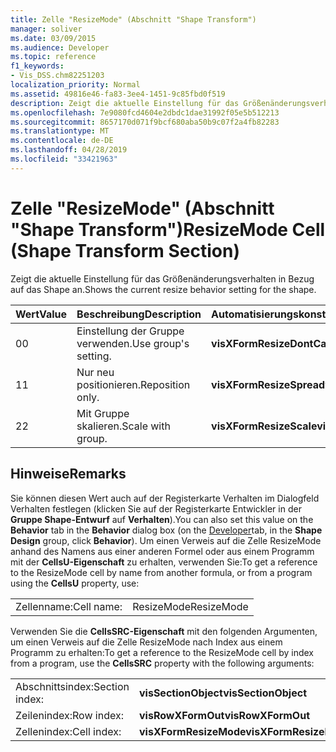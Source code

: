 ```yaml
---
title: Zelle "ResizeMode" (Abschnitt "Shape Transform")
manager: soliver
ms.date: 03/09/2015
ms.audience: Developer
ms.topic: reference
f1_keywords:
- Vis_DSS.chm82251203
localization_priority: Normal
ms.assetid: 49816e46-fa83-3ee4-1451-9c85fbd0f519
description: Zeigt die aktuelle Einstellung für das Größenänderungsverhalten in Bezug auf das Shape an.
ms.openlocfilehash: 7e9080fcd4604e2dbdc1dae31992f05e5b512213
ms.sourcegitcommit: 8657170d071f9bcf680aba50b9c07f2a4fb82283
ms.translationtype: MT
ms.contentlocale: de-DE
ms.lasthandoff: 04/28/2019
ms.locfileid: "33421963"
---
```

# <a name="resizemode-cell-shape-transform-section"></a><span data-ttu-id="24c1d-103">Zelle "ResizeMode" (Abschnitt "Shape Transform")</span><span class="sxs-lookup"><span data-stu-id="24c1d-103">ResizeMode Cell (Shape Transform Section)</span></span>

<span data-ttu-id="24c1d-104">Zeigt die aktuelle Einstellung für das Größenänderungsverhalten in Bezug auf das Shape an.</span><span class="sxs-lookup"><span data-stu-id="24c1d-104">Shows the current resize behavior setting for the shape.</span></span>
  
|<span data-ttu-id="24c1d-105">**Wert**</span><span class="sxs-lookup"><span data-stu-id="24c1d-105">**Value**</span></span>|<span data-ttu-id="24c1d-106">**Beschreibung**</span><span class="sxs-lookup"><span data-stu-id="24c1d-106">**Description**</span></span>|<span data-ttu-id="24c1d-107">**Automatisierungskonstante**</span><span class="sxs-lookup"><span data-stu-id="24c1d-107">**Automation constant**</span></span>|
|:-----|:-----|:-----|
|<span data-ttu-id="24c1d-108">0</span><span class="sxs-lookup"><span data-stu-id="24c1d-108">0</span></span>  <br/> |<span data-ttu-id="24c1d-109">Einstellung der Gruppe verwenden.</span><span class="sxs-lookup"><span data-stu-id="24c1d-109">Use group's setting.</span></span>  <br/> |<span data-ttu-id="24c1d-110">**visXFormResizeDontCare**</span><span class="sxs-lookup"><span data-stu-id="24c1d-110">**visXFormResizeDontCare**</span></span> <br/> |
|<span data-ttu-id="24c1d-111">1</span><span class="sxs-lookup"><span data-stu-id="24c1d-111">1</span></span>  <br/> |<span data-ttu-id="24c1d-112">Nur neu positionieren.</span><span class="sxs-lookup"><span data-stu-id="24c1d-112">Reposition only.</span></span>  <br/> |<span data-ttu-id="24c1d-113">**visXFormResizeSpread**</span><span class="sxs-lookup"><span data-stu-id="24c1d-113">**visXFormResizeSpread**</span></span> <br/> |
|<span data-ttu-id="24c1d-114">2</span><span class="sxs-lookup"><span data-stu-id="24c1d-114">2</span></span>  <br/> |<span data-ttu-id="24c1d-115">Mit Gruppe skalieren.</span><span class="sxs-lookup"><span data-stu-id="24c1d-115">Scale with group.</span></span>  <br/> |<span data-ttu-id="24c1d-116">**visXFormResizeScale**</span><span class="sxs-lookup"><span data-stu-id="24c1d-116">**visXFormResizeScale**</span></span> <br/> |
   
## <a name="remarks"></a><span data-ttu-id="24c1d-117">Hinweise</span><span class="sxs-lookup"><span data-stu-id="24c1d-117">Remarks</span></span>

<span data-ttu-id="24c1d-118">Sie können diesen Wert  auch auf der Registerkarte Verhalten [](run-in-developer-mode-display-the-developer-tab.md)im Dialogfeld Verhalten festlegen (klicken Sie auf der Registerkarte Entwickler in der **Gruppe Shape-Entwurf** auf  **Verhalten**).</span><span class="sxs-lookup"><span data-stu-id="24c1d-118">You can also set this value on the **Behavior** tab in the **Behavior** dialog box (on the [Developer](run-in-developer-mode-display-the-developer-tab.md)tab, in the **Shape Design** group, click **Behavior**).</span></span> <span data-ttu-id="24c1d-119">Um einen Verweis auf die Zelle ResizeMode anhand des Namens aus einer anderen Formel oder aus einem Programm mit der **CellsU-Eigenschaft** zu erhalten, verwenden Sie:</span><span class="sxs-lookup"><span data-stu-id="24c1d-119">To get a reference to the ResizeMode cell by name from another formula, or from a program using the **CellsU** property, use:</span></span> 
  
|||
|:-----|:-----|
|<span data-ttu-id="24c1d-120">Zellenname:</span><span class="sxs-lookup"><span data-stu-id="24c1d-120">Cell name:</span></span>  <br/> |<span data-ttu-id="24c1d-121">ResizeMode</span><span class="sxs-lookup"><span data-stu-id="24c1d-121">ResizeMode</span></span>  <br/> |
   
<span data-ttu-id="24c1d-122">Verwenden Sie die **CellsSRC-Eigenschaft** mit den folgenden Argumenten, um einen Verweis auf die Zelle ResizeMode nach Index aus einem Programm zu erhalten:</span><span class="sxs-lookup"><span data-stu-id="24c1d-122">To get a reference to the ResizeMode cell by index from a program, use the **CellsSRC** property with the following arguments:</span></span> 
  
|||
|:-----|:-----|
|<span data-ttu-id="24c1d-123">Abschnittsindex:</span><span class="sxs-lookup"><span data-stu-id="24c1d-123">Section index:</span></span>  <br/> |<span data-ttu-id="24c1d-124">**visSectionObject**</span><span class="sxs-lookup"><span data-stu-id="24c1d-124">**visSectionObject**</span></span> <br/> |
|<span data-ttu-id="24c1d-125">Zeilenindex:</span><span class="sxs-lookup"><span data-stu-id="24c1d-125">Row index:</span></span>  <br/> |<span data-ttu-id="24c1d-126">**visRowXFormOut**</span><span class="sxs-lookup"><span data-stu-id="24c1d-126">**visRowXFormOut**</span></span> <br/> |
|<span data-ttu-id="24c1d-127">Zellenindex:</span><span class="sxs-lookup"><span data-stu-id="24c1d-127">Cell index:</span></span>  <br/> |<span data-ttu-id="24c1d-128">**visXFormResizeMode**</span><span class="sxs-lookup"><span data-stu-id="24c1d-128">**visXFormResizeMode**</span></span> <br/> |
   

